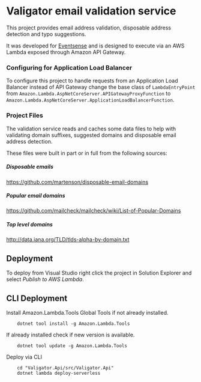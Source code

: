 # Valigator email validation service

This project provides email address validation, disposable address detection and typo suggestions.

It was developed for [Eventsense](https://www.evensense.co.uk) and is designed to execute via an AWS Lambda exposed through Amazon API Gateway. 

### Configuring for Application Load Balancer ###

To configure this project to handle requests from an Application Load Balancer instead of API Gateway change
the base class of `LambdaEntryPoint` from `Amazon.Lambda.AspNetCoreServer.APIGatewayProxyFunction` to 
`Amazon.Lambda.AspNetCoreServer.ApplicationLoadBalancerFunction`.

### Project Files ###

The validation service reads and caches some data files to help with validating domain suffixes, suggested domains and disposable email address detection.

These files were built in part or in full from the following sources:

##### Disposable emails #####

https://github.com/martenson/disposable-email-domains

##### Popular email domains #####
https://github.com/mailcheck/mailcheck/wiki/List-of-Popular-Domains

##### Top level domains #####
http://data.iana.org/TLD/tlds-alpha-by-domain.txt



## Deployment

To deploy from Visual Studio right click the project in Solution Explorer and select *Publish to AWS Lambda*.

## CLI Deployment

Install Amazon.Lambda.Tools Global Tools if not already installed.
```
    dotnet tool install -g Amazon.Lambda.Tools
```

If already installed check if new version is available.
```
    dotnet tool update -g Amazon.Lambda.Tools
```

Deploy via CLI
```
    cd "Valigator.Api/src/Valigator.Api"
    dotnet lambda deploy-serverless
```
